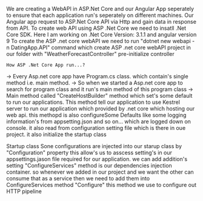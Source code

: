 We are creating a WebAPI in ASP.Net Core and our Angular App seperately to ensure that each application run's seperately on different machines. 
Our Angular app request to ASP.Net Core API via Http and gain data in response from API.
To create web API using ASP .Net Core we need to insatll .Net Core SDK. Here I am working on .Net Core Version: 3.1.1 and angular version 9
To create the ASP .net core webAPI we need to run "dotnet new webapi -n DatingApp.API" command which create ASP .net core webAPI project in our folder with "WeatherForecastController" pre-initialize controller


    How ASP .Net Core App run...?
->  Every Asp.net core app have Program.cs class. which contain's single method i.e. main method.
->  So when we started a Asp.net core app to search for program class and it run's main method of this program class
-> Main method called "CreateHostBuilder" method which set's some default to run our applications. This method tell our application  to use Kestrel server to run our application which provided by .net core which hosting our web api. this methopd is also configureSome Defaults like some logging information's from appsetting.json and so on... which are logged down on console.
it also read from configuration setting file which is there in oue project. it also initialize the startup class

Startup class 
Sone configurations are injected into our starup class by "Configuration" property this allow's us to asscess setting's in our appsettings.jason file required for our application. we can add addition's setting
"ConfigureServices" method is our dependencies injection container. so whenever we added in our project and we want the other can consume that as a service then we need to add them into ConfigureServices method
"Configure" this method we use to configure out HTTP pipeline